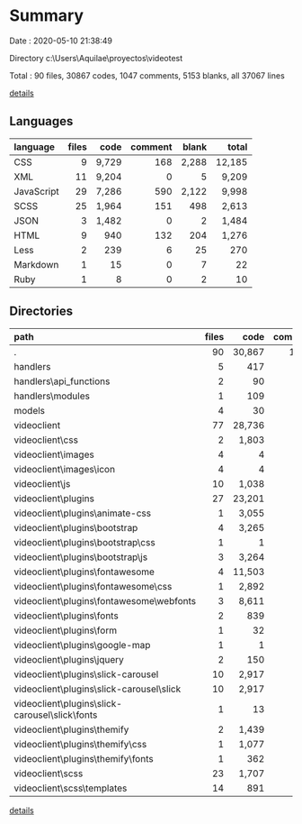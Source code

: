 # Summary

Date : 2020-05-10 21:38:49

Directory c:\Users\Aquilae\proyectos\videotest

Total : 90 files,  30867 codes, 1047 comments, 5153 blanks, all 37067 lines

[details](details.md)

## Languages
| language | files | code | comment | blank | total |
| :--- | ---: | ---: | ---: | ---: | ---: |
| CSS | 9 | 9,729 | 168 | 2,288 | 12,185 |
| XML | 11 | 9,204 | 0 | 5 | 9,209 |
| JavaScript | 29 | 7,286 | 590 | 2,122 | 9,998 |
| SCSS | 25 | 1,964 | 151 | 498 | 2,613 |
| JSON | 3 | 1,482 | 0 | 2 | 1,484 |
| HTML | 9 | 940 | 132 | 204 | 1,276 |
| Less | 2 | 239 | 6 | 25 | 270 |
| Markdown | 1 | 15 | 0 | 7 | 22 |
| Ruby | 1 | 8 | 0 | 2 | 10 |

## Directories
| path | files | code | comment | blank | total |
| :--- | ---: | ---: | ---: | ---: | ---: |
| . | 90 | 30,867 | 1,047 | 5,153 | 37,067 |
| handlers | 5 | 417 | 32 | 94 | 543 |
| handlers\api_functions | 2 | 90 | 14 | 27 | 131 |
| handlers\modules | 1 | 109 | 12 | 14 | 135 |
| models | 4 | 30 | 4 | 12 | 46 |
| videoclient | 77 | 28,736 | 997 | 4,969 | 34,702 |
| videoclient\css | 2 | 1,803 | 142 | 283 | 2,228 |
| videoclient\images | 4 | 4 | 0 | 0 | 4 |
| videoclient\images\icon | 4 | 4 | 0 | 0 | 4 |
| videoclient\js | 10 | 1,038 | 69 | 249 | 1,356 |
| videoclient\plugins | 27 | 23,201 | 513 | 3,764 | 27,478 |
| videoclient\plugins\animate-css | 1 | 3,055 | 11 | 558 | 3,624 |
| videoclient\plugins\bootstrap | 4 | 3,265 | 348 | 843 | 4,456 |
| videoclient\plugins\bootstrap\css | 1 | 1 | 6 | 0 | 7 |
| videoclient\plugins\bootstrap\js | 3 | 3,264 | 342 | 843 | 4,449 |
| videoclient\plugins\fontawesome | 4 | 11,503 | 2 | 1,396 | 12,901 |
| videoclient\plugins\fontawesome\css | 1 | 2,892 | 2 | 1,393 | 4,287 |
| videoclient\plugins\fontawesome\webfonts | 3 | 8,611 | 0 | 3 | 8,614 |
| videoclient\plugins\fonts | 2 | 839 | 1 | 4 | 844 |
| videoclient\plugins\form | 1 | 32 | 2 | 5 | 39 |
| videoclient\plugins\google-map | 1 | 1 | 9 | 0 | 10 |
| videoclient\plugins\jquery | 2 | 150 | 71 | 4 | 225 |
| videoclient\plugins\slick-carousel | 10 | 2,917 | 68 | 950 | 3,935 |
| videoclient\plugins\slick-carousel\slick | 10 | 2,917 | 68 | 950 | 3,935 |
| videoclient\plugins\slick-carousel\slick\fonts | 1 | 13 | 0 | 2 | 15 |
| videoclient\plugins\themify | 2 | 1,439 | 1 | 4 | 1,444 |
| videoclient\plugins\themify\css | 1 | 1,077 | 1 | 4 | 1,082 |
| videoclient\plugins\themify\fonts | 1 | 362 | 0 | 0 | 362 |
| videoclient\scss | 23 | 1,707 | 141 | 469 | 2,317 |
| videoclient\scss\templates | 14 | 891 | 79 | 264 | 1,234 |

[details](details.md)